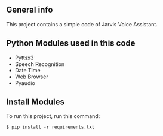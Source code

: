 ## General info
This project contains a simple code of Jarvis Voice Assistant.

## Python Modules used in this code
* Pyttsx3
* Speech Recognition
* Date Time
* Web Browser
* Pyaudio

## Install Modules
To run this project, run this command:

```
$ pip install -r requirements.txt
```
